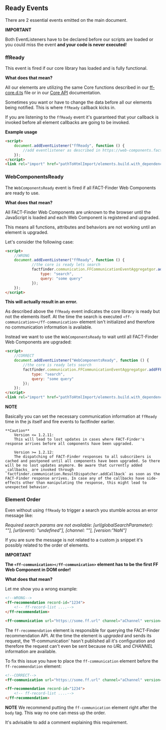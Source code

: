 ## Ready Events
There are 2 essential events emitted on the main document.

**IMPORTANT**

Both EventListeners have to be declared before our scripts are loaded or you could miss the event **and your code is never executed**!

### ffReady
This event is fired if our core library has loaded and is fully functional.

**What does that mean?**

All our elements are utilizing the same Core functions described in our [ff-core.d.ts](https://github.com/FACT-Finder-Web-Components/ff-web-components/blob/master/dist/ff-core.d.ts) file or in our [Core API](https://web-components.fact-finder.de/api/core-result-dispatcher) documentation.

Sometimes you want or have to change the data before all our elements being notified. This is where `ffReady` callback kicks in.

If you are listening to the `ffReady` event it's guaranteed that your callback is invoked before all element callbacks are going to be invoked.

**Example usage**
```html
<script>
    document.addEventListener("ffReady", function () {
        //add eventlistener as described in https://web-components.fact-finder.de/api/core-result-dispatcher
    });
</script>
<link rel="import" href="pathToHtmlImport/elements.build.with_dependencies.html">
```

### WebComponentsReady
The `WebComponentsReady` event is fired if all FACT-Finder Web Components are ready to use.

**What does that mean?**

All FACT-Finder Web Components are unknown to the browser until the JavaScript is loaded and each Web Component is registered and upgraded.

This means all functions, attributes and behaviors are not working until an element is upgraded.

Let's consider the following case:
```html
<script>
    //WRONG
    document.addEventListener("ffReady", function () {
            //the core is ready lets search
            factfinder.communication.FFCommunicationEventAggregatgor.addFFEvent({
                type: "search",
                query: "some query"
            });
    });
</script>
```

**This will actually result in an error.**

As described above the `ffReady` event indicates the core library is ready but not the elements itself. At the time the search is executed `<ff-communication></ff-communication>` element isn't initialized and therefore no communication information is available.

Instead we want to use the `WebComponentsReady` to wait until all FACT-Finder Web Components are upgraded:
```html
<script>
    //CORRECT
    document.addEventListener("WebComponentsReady", function () {
        //the core is ready lets search
        factfinder.communication.FFCommunicationEventAggregatgor.addFFEvent({
            type: "search",
            query: "some query"
        });
    });
</script>
<link rel="import" href="pathToHtmlImport/elements.build.with_dependencies.html">
```

**NOTE**

Basically you can set the necessary communication information at `ffReady` time in the js itself and fire events to factfinder earlier.

    **Caution**
        Version <= 1.2.11:
        This will lead to lost updates in cases where FACT-Finder's response arrives before all components have been upgraded.
        
        Version >= 1.2.12:
        The dispatching of FACT-Finder responses to all subscribers is cached and postponed until all components have been upgraded. So there will be no lost updates anymore. Be aware that currently added _callbacks_ are invoked through `factfinder.communication.ResultDispatcher.addCallback` as soon as the FACT-Finder response arrives. In case any of the callbacks have side-effects other than manipulating the response, this might lead to unexpected behavior.


### Element Order
Even without using `ffReady` to trigger a search you stumble across an error message like:

_Required search params are not available: [url(globalSearchParameter): ""], [url(event): "undefined"], [channel: ""], [version:"NaN"]_

If you are sure the message is not related to a custom js snippet it's possibly related to the order of elements.

**IMPORTANT**

**The `<ff-communication></ff-communication>` element has to be the first FF Web Component in DOM order!**

**What does that mean?**

Let me show you a wrong example:

```html
<!--WRONG-->
<ff-recommendation record-id="1234">
    <!-- ff-record-list ....-->
</ff-recommendation>

<ff-communication url="https://some.ff.url" channel="aChannel" version="7.2"></ff-communication>
```

The `ff-recommendation` element is responsible for querying the FACT-Finder recommendation API. At the time the element is _upgraded_ and sends its request, the 'ff-communication' hasn't published all it's configuration and therefore the request can't even be sent because no _URL_ and _CHANNEL_ information are available.

To fix this issue you have to place the `ff-communication` element before the `ff-recommendation` element:
```html
<!--CORRECT-->
<ff-communication url="https://some.ff.url" channel="aChannel" version="7.2"></ff-communication>

<ff-recommendation record-id="1234">
    <!-- ff-record-list ....-->
</ff-recommendation>
```

**NOTE**
We recommend putting the `ff-communication` element right after the `body` tag. This way no one can mess up the order.

It's advisable to add a comment explaining this requirement.